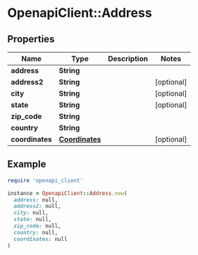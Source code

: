 # OpenapiClient::Address

## Properties

| Name | Type | Description | Notes |
| ---- | ---- | ----------- | ----- |
| **address** | **String** |  |  |
| **address2** | **String** |  | [optional] |
| **city** | **String** |  | [optional] |
| **state** | **String** |  | [optional] |
| **zip_code** | **String** |  |  |
| **country** | **String** |  |  |
| **coordinates** | [**Coordinates**](Coordinates.md) |  | [optional] |

## Example

```ruby
require 'openapi_client'

instance = OpenapiClient::Address.new(
  address: null,
  address2: null,
  city: null,
  state: null,
  zip_code: null,
  country: null,
  coordinates: null
)
```

